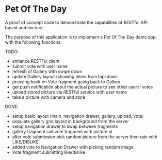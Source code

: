 Pet Of The Day
==============

A proof of concept code to demonstrate the capabilities of RESTful API based architecture.

The purpose of this application is to implement a Pet Of The Day demo app with the following functions:

TODO:
- enhance RESTFul client
- submit vote with user name
- refresh of Gallery with swipe down
- update Gallery layout (showing items from top-down
- pressing back on Vote fragment going back to Gallery
- get push notification about the actual picture to see other users' votes
- upload stored picture via RESTful service with user name
- take a picture with camera and store

DONE:
- setup basic layout (main, navigation drawer, gallery, upload, vote)
- populate gallery grid layout in background from the server
- setup navigation drawer to swap between fragments
- gallery fragment call vote fragment with picture id
- after vote submission pick random picture from the server then rate with LIKE/DISLIKE
- added vote to Navigation Drawer with picking random image
- Vote fragment submitting like/dislike